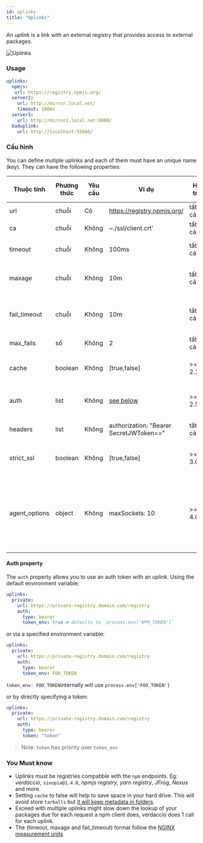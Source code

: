 ```yaml
---
id: uplinks
title: "Uplinks"
---
```


An *uplink* is a link with an external registry that provides access to external packages.

![Uplinks](https://user-images.githubusercontent.com/558752/52976233-fb0e3980-33c8-11e9-8eea-5415e6018144.png)

### Usage

```yaml
uplinks:
  npmjs:
   url: https://registry.npmjs.org/
  server2:
    url: http://mirror.local.net/
    timeout: 100ms
  server3:
    url: http://mirror2.local.net:9000/
  baduplink:
    url: http://localhost:55666/
```

### Cấu hình

You can define mutiple uplinks and each of them must have an unique name (key). They can have the following properties:

| Thuộc tính    | Phương thức | Yêu cầu | Ví dụ                                   | Hỗ trợ   | Miêu tả                                                                                                                                                                  | Giá trị mặc định |
| ------------- | ----------- | ------- | --------------------------------------- | -------- | ------------------------------------------------------------------------------------------------------------------------------------------------------------------------ | ---------------- |
| url           | chuỗi       | Có      | https://registry.npmjs.org/             | tất cả   | The registry url                                                                                                                                                         | npmjs            |
| ca            | chuỗi       | Không   | ~./ssl/client.crt'                      | tất cả   | SSL path certificate                                                                                                                                                     | No default       |
| timeout       | chuỗi       | Không   | 100ms                                   | tất cả   | set new timeout for the request                                                                                                                                          | 30s              |
| maxage        | chuỗi       | Không   | 10m                                     | tất cả   | the time threshold to the cache is valid                                                                                                                                 | 2m               |
| fail_timeout  | chuỗi       | Không   | 10m                                     | tất cả   | defines max time when a request becomes a failure                                                                                                                        | 5m               |
| max_fails     | số          | Không   | 2                                       | tất cả   | limit maximun failure request                                                                                                                                            | 2                |
| cache         | boolean     | Không   | [true,false]                            | >= 2.1   | cache all remote tarballs in storage                                                                                                                                     | true             |
| auth          | list        | Không   | [see below](uplinks.md#auth-property)   | >= 2.5   | assigns the header 'Authorization' [more info](http://blog.npmjs.org/post/118393368555/deploying-with-npm-private-modules)                                               | disabled         |
| headers       | list        | Không   | authorization: "Bearer SecretJWToken==" | tất cả   | list of custom headers for the uplink                                                                                                                                    | disabled         |
| strict_ssl    | boolean     | Không   | [true,false]                            | >= 3.0   | If true, requires SSL certificates be valid.                                                                                                                             | true             |
| agent_options | object      | Không   | maxSockets: 10                          | >= 4.0.2 | options for the HTTP or HTTPS Agent responsible for managing uplink connection persistence and reuse [more info](https://nodejs.org/api/http.html#http_class_http_agent) | No default       |

#### Auth property

The `auth` property allows you to use an auth token with an uplink. Using the default environment variable:

```yaml
uplinks:
  private:
    url: https://private-registry.domain.com/registry
    auth:
      type: bearer
      token_env: true # defaults to `process.env['NPM_TOKEN']`
```

or via a specified environment variable:

```yaml
uplinks:
  private:
    url: https://private-registry.domain.com/registry
    auth:
      type: bearer
      token_env: FOO_TOKEN
```

`token_env: FOO_TOKEN`internally will use `process.env['FOO_TOKEN']`

or by directly specifying a token:

```yaml
uplinks:
  private:
    url: https://private-registry.domain.com/registry
    auth:
      type: bearer
      token: "token"
```

> Note: `token` has priority over `token_env`

### You Must know

* Uplinks must be registries compatible with the `npm` endpoints. Eg: *verdaccio*, `sinopia@1.4.0`, *npmjs registry*, *yarn registry*, *JFrog*, *Nexus* and more.
* Setting `cache` to false will help to save space in your hard drive. This will avoid store `tarballs` but [it will keep metadata in folders](https://github.com/verdaccio/verdaccio/issues/391).
* Exceed with multiple uplinks might slow down the lookup of your packages due for each request a npm client does, verdaccio does 1 call for each uplink.
* The (timeout, maxage and fail_timeout) format follow the [NGINX measurement units](http://nginx.org/en/docs/syntax.html)
